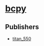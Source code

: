 # [bcpy](https://pypi.org/project/bcpy)



## Publishers
- [titan_550](https://pypi.org/user/titan_550)

